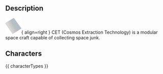 ## Description
![](../static/clutter/clutter-aluminum.png "Aluminum Icon"){ align=right }
CET (Cosmos Extraction Technology) is a modular space craft capable of collecting space junk.

## Characters
{{ characterTypes }}